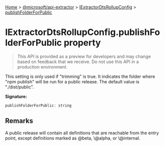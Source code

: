 [Home](./index) &gt; [@microsoft/api-extractor](./api-extractor.md) &gt; [IExtractorDtsRollupConfig](./api-extractor.iextractordtsrollupconfig.md) &gt; [publishFolderForPublic](./api-extractor.iextractordtsrollupconfig.publishfolderforpublic.md)

# IExtractorDtsRollupConfig.publishFolderForPublic property

> This API is provided as a preview for developers and may change based on feedback that we receive. Do not use this API in a production environment.

This setting is only used if "trimming" is true. It indicates the folder where "npm publish" will be run for a public release. The default value is "./dist/public".

**Signature:**
```javascript
publishFolderForPublic: string
```

## Remarks

A public release will contain all definitions that are reachable from the entry point, except definitions marked as @beta, \\@alpha, or \\@internal.
